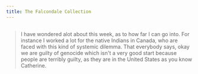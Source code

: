 ```yaml
---
title: The Falcondale Collection
---
```


## 
> I have wondered alot about this week, as to how far I can go into. For instance I worked a lot for the native Indians in Canada, who are faced with this kind of systemic dilemma. That everybody says, okay  we are guilty of genocide which isn't a very good start because people are terribly guilty, as they are in the United States as you know Catherine. 
>
